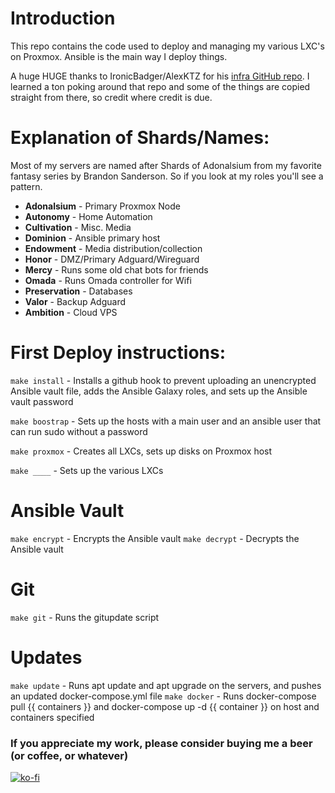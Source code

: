 # Introduction

This repo contains the code used to deploy and managing my various LXC's on Proxmox.  Ansible is the main way I deploy things.

A huge HUGE thanks to IronicBadger/AlexKTZ for his [infra GitHub repo](https://github.com/IronicBadger/infra).  I learned a ton poking around that repo and some of the things are copied straight from there, so credit where credit is due.

# Explanation of Shards/Names:

Most of my servers are named after Shards of Adonalsium from my favorite fantasy series by Brandon Sanderson.  So if you look at my roles you'll see a pattern.

* **Adonalsium** - Primary Proxmox Node
* **Autonomy** - Home Automation
* **Cultivation** - Misc. Media
* **Dominion** - Ansible primary host
* **Endowment** - Media distribution/collection
* **Honor** - DMZ/Primary Adguard/Wireguard
* **Mercy** - Runs some old chat bots for friends
* **Omada** - Runs Omada controller for Wifi
* **Preservation** - Databases
* **Valor** - Backup Adguard
* **Ambition** - Cloud VPS

# First Deploy instructions:

`make install` - Installs a github hook to prevent uploading an unencrypted Ansible vault file, adds the Ansible Galaxy roles, and sets up the Ansible vault password

`make boostrap` - Sets up the hosts with a main user and an ansible user that can run sudo without a password

`make proxmox` - Creates all LXCs, sets up disks on Proxmox host

`make ____` - Sets up the various LXCs

# Ansible Vault

`make encrypt` - Encrypts the Ansible vault
`make decrypt` - Decrypts the Ansible vault

# Git

`make git` - Runs the gitupdate script

# Updates

`make update` - Runs apt update and apt upgrade on the servers, and pushes an updated docker-compose.yml file
`make docker` - Runs docker-compose pull {{ containers }} and docker-compose up -d {{ container }} on host and containers specified

### If you appreciate my work, please consider buying me a beer (or coffee, or whatever)
[![ko-fi](https://ko-fi.com/img/githubbutton_sm.svg)](https://ko-fi.com/E1E5796VZ)

